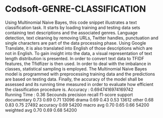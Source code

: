# Codsoft-GENRE-CLASSIFICATION
Using Multinomial Naive Bayes, this code snippet illustrates a text classification task. It starts by loading training and testing data sets containing text descriptions and the associated genres. Language detection, text cleaning by removing URLs, Twitter handles, punctuation and single characters are part of the data processing phase. Using Google Translate, it is also translated into English of those descriptions which are not in English.
To gain insight into the data, a visual representation of text length distribution is presented. In order to convert text data to TFIDF features, the Tfidfizer is then used. In order to deal with the imbalance in classes, statistical sampling is employed. 
The Multinomial Naive Bayes model is programmed with preprocessing training data and the predictions are based on testing data. Finally, the accuracy of the model shall be assessed and its running time measured in order to evaluate how efficient the classification procedure is.
Accuracy : 0.6947416974169742                        
Running Time :  0.36 Secounds
                 precision    recall  f1-score   support
 documentary        0.73      0.69      0.71     13096
       drama        0.69      0.43      0.53     13612
        other       0.68      0.83      0.75     27492
     accuracy                           0.69     54200
    macro avg       0.70      0.65      0.66     54200
 weighted avg       0.70      0.69      0.68     54200
